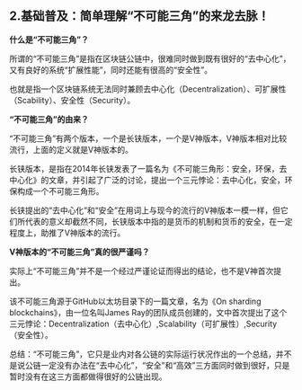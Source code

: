 **2.基础普及：简单理解“不可能三角”的来龙去脉！**
---

**什么是“不可能三角”？**


所谓的“不可能三角”是指在区块链公链中，很难同时做到既有很好的“去中心化”，又有良好的系统“扩展性能”，同时还能有很高的“安全性”。 



也就是指一个区块链系统无法同时兼顾去中心化（Decentralization）、可扩展性（Scability）、安全性（Security）。


**“不可能三角”的由来？**

“不可能三角”有两个版本，一个是长铗版本，一个是V神版本，V神版本相对比较流行，上面的定义就是V神版本的。

长铗版本，是指在2014年长铗发表了一篇名为《不可能三角形：安全，环保，去中心化》的文章，并引起了广泛的讨论，提出一个三元悖论：去中心化，安全，环保构成一个不可能三角形。


长铗提出的“去中心化”和“安全”在用词上与现今的流行的V神版本一模一样，但它们所代表的意义却截然不同，长铗版本中指的是货币的机制和货币的安全，在一定程度上，助推了V神版本的流行。



**V神版本的“不可能三角”真的很严谨吗？**

实际上“不可能三角”并不是一个经过严谨论证而得出的结论，也不是V神首次提出。

该不可能三角源于GitHub以太坊目录下的一篇文章，名为《On sharding blockchains》，由一位名叫James Ray的团队成员创建的，文中首次提出了这个三元悖论：Decentralization（去中心化）,Scalability（可扩展性）,Security（安全性）。



总结：“不可能三角”，它只是业内对各公链的实际运行状况作出的一个总结，并不是说公链一定没有办法在“去中心化”，“安全”和“高效”三方面同时做到很好，只是暂时没有在这三方面都做得很好的公链出现。
